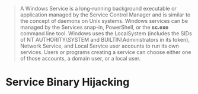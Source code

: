 
> A Windows Service is a long-running background executable or application managed by the Service Control Manager and is similar to the concept of daemons on Unix systems.
> Windows services can be managed by the Services snap-in, PowerShell, or the **sc.exe** command line tool.
> Windows uses the LocalSystem (includes the SIDs of NT AUTHORITY\SYSTEM and BUILTIN\Administrators in its token), Network Service, and Local Service user accounts to run its own services.
> Users or programs creating a service can choose either one of those accounts, a domain user, or a local user.


# Service Binary Hijacking

